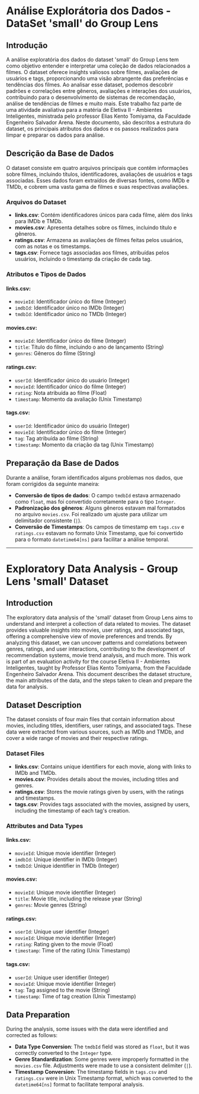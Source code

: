 # Análise Explorátoria dos Dados - DataSet 'small' do Group Lens

## Introdução

A análise exploratória dos dados do dataset 'small' do Group Lens tem como objetivo entender e interpretar uma coleção de dados relacionados a filmes. O dataset oferece insights valiosos sobre filmes, avaliações de usuários e tags, proporcionando uma visão abrangente das preferências e tendências dos filmes. Ao analisar esse dataset, podemos descobrir padrões e correlações entre gêneros, avaliações e interações dos usuários, contribuindo para o desenvolvimento de sistemas de recomendação, análise de tendências de filmes e muito mais. Este trabalho faz parte de uma atividade avaliativa para a matéria de Eletiva II - Ambientes Inteligentes, ministrada pelo professor Elias Kento Tomiyama, da Faculdade Engenheiro Salvador Arena. Neste documento, são descritos a estrutura do dataset, os principais atributos dos dados e os passos realizados para limpar e preparar os dados para análise.

## Descrição da Base de Dados

O dataset consiste em quatro arquivos principais que contêm informações sobre filmes, incluindo títulos, identificadores, avaliações de usuários e tags associadas. Esses dados foram extraídos de diversas fontes, como IMDb e TMDb, e cobrem uma vasta gama de filmes e suas respectivas avaliações.

### Arquivos do Dataset

- **links.csv**: Contém identificadores únicos para cada filme, além dos links para IMDb e TMDb.
- **movies.csv**: Apresenta detalhes sobre os filmes, incluindo título e gêneros.
- **ratings.csv**: Armazena as avaliações de filmes feitas pelos usuários, com as notas e os timestamps.
- **tags.csv**: Fornece tags associadas aos filmes, atribuídas pelos usuários, incluindo o timestamp da criação de cada tag.

### Atributos e Tipos de Dados

#### links.csv:
- `movieId`: Identificador único do filme (Integer)
- `imdbId`: Identificador único no IMDb (Integer)
- `tmdbId`: Identificador único no TMDb (Integer)

#### movies.csv:
- `movieId`: Identificador único do filme (Integer)
- `title`: Título do filme, incluindo o ano de lançamento (String)
- `genres`: Gêneros do filme (String)

#### ratings.csv:
- `userId`: Identificador único do usuário (Integer)
- `movieId`: Identificador único do filme (Integer)
- `rating`: Nota atribuída ao filme (Float)
- `timestamp`: Momento da avaliação (Unix Timestamp)

#### tags.csv:
- `userId`: Identificador único do usuário (Integer)
- `movieId`: Identificador único do filme (Integer)
- `tag`: Tag atribuída ao filme (String)
- `timestamp`: Momento da criação da tag (Unix Timestamp)

## Preparação da Base de Dados

Durante a análise, foram identificados alguns problemas nos dados, que foram corrigidos da seguinte maneira:

- **Conversão de tipos de dados**: O campo `tmdbId` estava armazenado como `float`, mas foi convertido corretamente para o tipo `Integer`.
- **Padronização dos gêneros**: Alguns gêneros estavam mal formatados no arquivo `movies.csv`. Foi realizado um ajuste para utilizar um delimitador consistente (`|`).
- **Conversão de Timestamps**: Os campos de timestamp em `tags.csv` e `ratings.csv` estavam no formato Unix Timestamp, que foi convertido para o formato `datetime64[ns]` para facilitar a análise temporal.

---

# Exploratory Data Analysis - Group Lens 'small' Dataset

## Introduction

The exploratory data analysis of the 'small' dataset from Group Lens aims to understand and interpret a collection of data related to movies. The dataset provides valuable insights into movies, user ratings, and associated tags, offering a comprehensive view of movie preferences and trends. By analyzing this dataset, we can uncover patterns and correlations between genres, ratings, and user interactions, contributing to the development of recommendation systems, movie trend analysis, and much more. This work is part of an evaluation activity for the course Eletiva II - Ambientes Inteligentes, taught by Professor Elias Kento Tomiyama, from the Faculdade Engenheiro Salvador Arena. This document describes the dataset structure, the main attributes of the data, and the steps taken to clean and prepare the data for analysis.

## Dataset Description

The dataset consists of four main files that contain information about movies, including titles, identifiers, user ratings, and associated tags. These data were extracted from various sources, such as IMDb and TMDb, and cover a wide range of movies and their respective ratings.

### Dataset Files

- **links.csv**: Contains unique identifiers for each movie, along with links to IMDb and TMDb.
- **movies.csv**: Provides details about the movies, including titles and genres.
- **ratings.csv**: Stores the movie ratings given by users, with the ratings and timestamps.
- **tags.csv**: Provides tags associated with the movies, assigned by users, including the timestamp of each tag's creation.

### Attributes and Data Types

#### links.csv:
- `movieId`: Unique movie identifier (Integer)
- `imdbId`: Unique identifier in IMDb (Integer)
- `tmdbId`: Unique identifier in TMDb (Integer)

#### movies.csv:
- `movieId`: Unique movie identifier (Integer)
- `title`: Movie title, including the release year (String)
- `genres`: Movie genres (String)

#### ratings.csv:
- `userId`: Unique user identifier (Integer)
- `movieId`: Unique movie identifier (Integer)
- `rating`: Rating given to the movie (Float)
- `timestamp`: Time of the rating (Unix Timestamp)

#### tags.csv:
- `userId`: Unique user identifier (Integer)
- `movieId`: Unique movie identifier (Integer)
- `tag`: Tag assigned to the movie (String)
- `timestamp`: Time of tag creation (Unix Timestamp)

## Data Preparation

During the analysis, some issues with the data were identified and corrected as follows:

- **Data Type Conversion**: The `tmdbId` field was stored as `float`, but it was correctly converted to the `Integer` type.
- **Genre Standardization**: Some genres were improperly formatted in the `movies.csv` file. Adjustments were made to use a consistent delimiter (`|`).
- **Timestamp Conversion**: The timestamp fields in `tags.csv` and `ratings.csv` were in Unix Timestamp format, which was converted to the `datetime64[ns]` format to facilitate temporal analysis.
